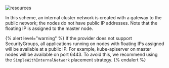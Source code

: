 ![resources](https://docs.google.com/drawings/d/e/2PACX-1vSTIcQnxcwHsgANqHE5Ry_ZcetYX2lTFdDjd3Kip5cteSbUxwRjR3NigwQzyTMDGX10_Avr_mizOB5o/pub?w=960&h=720)
<!--- Source: https://docs.google.com/drawings/d/1hjmDn2aJj3ru3kBR6Jd6MAW3NWJZMNkend_K43cMN0w/edit --->

In this scheme, an internal cluster network is created with a gateway to the public network; the nodes do not have public IP addresses. Note that the floating IP is assigned to the master node.

{% alert level="warning" %}
If the provider does not support SecurityGroups, all applications running on nodes with floating IPs assigned will be available at a public IP. For example, kube-apiserver on master nodes will be available on port 6443. To avoid this, we recommend using the `SimpleWithInternalNetwork` placement strategy.
{% endalert %}
